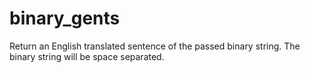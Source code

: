 # binary_gents
Return an English translated sentence of the passed binary string.  The binary string will be space separated.
